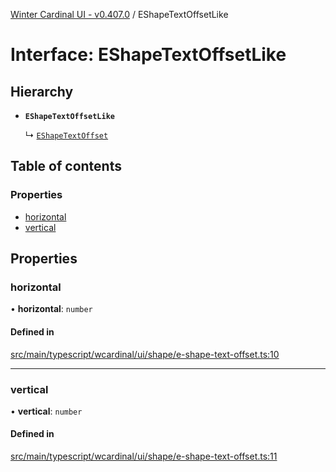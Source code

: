 [Winter Cardinal UI - v0.407.0](../index.md) / EShapeTextOffsetLike

# Interface: EShapeTextOffsetLike

## Hierarchy

- **`EShapeTextOffsetLike`**

  ↳ [`EShapeTextOffset`](EShapeTextOffset.md)

## Table of contents

### Properties

- [horizontal](EShapeTextOffsetLike.md#horizontal)
- [vertical](EShapeTextOffsetLike.md#vertical)

## Properties

### horizontal

• **horizontal**: `number`

#### Defined in

[src/main/typescript/wcardinal/ui/shape/e-shape-text-offset.ts:10](https://github.com/winter-cardinal/winter-cardinal-ui/blob/v0.407.0/src/main/typescript/wcardinal/ui/shape/e-shape-text-offset.ts#L10)

___

### vertical

• **vertical**: `number`

#### Defined in

[src/main/typescript/wcardinal/ui/shape/e-shape-text-offset.ts:11](https://github.com/winter-cardinal/winter-cardinal-ui/blob/v0.407.0/src/main/typescript/wcardinal/ui/shape/e-shape-text-offset.ts#L11)
